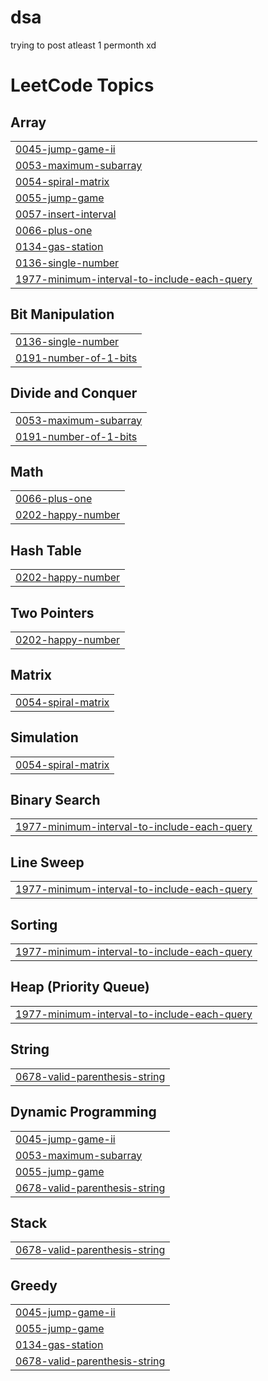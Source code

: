# dsa
trying to post atleast 1 permonth xd 

<!---LeetCode Topics Start-->
# LeetCode Topics
## Array
|  |
| ------- |
| [0045-jump-game-ii](https://github.com/deepakpoojary/dsa/tree/master/0045-jump-game-ii) |
| [0053-maximum-subarray](https://github.com/deepakpoojary/dsa/tree/master/0053-maximum-subarray) |
| [0054-spiral-matrix](https://github.com/deepakpoojary/dsa/tree/master/0054-spiral-matrix) |
| [0055-jump-game](https://github.com/deepakpoojary/dsa/tree/master/0055-jump-game) |
| [0057-insert-interval](https://github.com/deepakpoojary/dsa/tree/master/0057-insert-interval) |
| [0066-plus-one](https://github.com/deepakpoojary/dsa/tree/master/0066-plus-one) |
| [0134-gas-station](https://github.com/deepakpoojary/dsa/tree/master/0134-gas-station) |
| [0136-single-number](https://github.com/deepakpoojary/dsa/tree/master/0136-single-number) |
| [1977-minimum-interval-to-include-each-query](https://github.com/deepakpoojary/dsa/tree/master/1977-minimum-interval-to-include-each-query) |
## Bit Manipulation
|  |
| ------- |
| [0136-single-number](https://github.com/deepakpoojary/dsa/tree/master/0136-single-number) |
| [0191-number-of-1-bits](https://github.com/deepakpoojary/dsa/tree/master/0191-number-of-1-bits) |
## Divide and Conquer
|  |
| ------- |
| [0053-maximum-subarray](https://github.com/deepakpoojary/dsa/tree/master/0053-maximum-subarray) |
| [0191-number-of-1-bits](https://github.com/deepakpoojary/dsa/tree/master/0191-number-of-1-bits) |
## Math
|  |
| ------- |
| [0066-plus-one](https://github.com/deepakpoojary/dsa/tree/master/0066-plus-one) |
| [0202-happy-number](https://github.com/deepakpoojary/dsa/tree/master/0202-happy-number) |
## Hash Table
|  |
| ------- |
| [0202-happy-number](https://github.com/deepakpoojary/dsa/tree/master/0202-happy-number) |
## Two Pointers
|  |
| ------- |
| [0202-happy-number](https://github.com/deepakpoojary/dsa/tree/master/0202-happy-number) |
## Matrix
|  |
| ------- |
| [0054-spiral-matrix](https://github.com/deepakpoojary/dsa/tree/master/0054-spiral-matrix) |
## Simulation
|  |
| ------- |
| [0054-spiral-matrix](https://github.com/deepakpoojary/dsa/tree/master/0054-spiral-matrix) |
## Binary Search
|  |
| ------- |
| [1977-minimum-interval-to-include-each-query](https://github.com/deepakpoojary/dsa/tree/master/1977-minimum-interval-to-include-each-query) |
## Line Sweep
|  |
| ------- |
| [1977-minimum-interval-to-include-each-query](https://github.com/deepakpoojary/dsa/tree/master/1977-minimum-interval-to-include-each-query) |
## Sorting
|  |
| ------- |
| [1977-minimum-interval-to-include-each-query](https://github.com/deepakpoojary/dsa/tree/master/1977-minimum-interval-to-include-each-query) |
## Heap (Priority Queue)
|  |
| ------- |
| [1977-minimum-interval-to-include-each-query](https://github.com/deepakpoojary/dsa/tree/master/1977-minimum-interval-to-include-each-query) |
## String
|  |
| ------- |
| [0678-valid-parenthesis-string](https://github.com/deepakpoojary/dsa/tree/master/0678-valid-parenthesis-string) |
## Dynamic Programming
|  |
| ------- |
| [0045-jump-game-ii](https://github.com/deepakpoojary/dsa/tree/master/0045-jump-game-ii) |
| [0053-maximum-subarray](https://github.com/deepakpoojary/dsa/tree/master/0053-maximum-subarray) |
| [0055-jump-game](https://github.com/deepakpoojary/dsa/tree/master/0055-jump-game) |
| [0678-valid-parenthesis-string](https://github.com/deepakpoojary/dsa/tree/master/0678-valid-parenthesis-string) |
## Stack
|  |
| ------- |
| [0678-valid-parenthesis-string](https://github.com/deepakpoojary/dsa/tree/master/0678-valid-parenthesis-string) |
## Greedy
|  |
| ------- |
| [0045-jump-game-ii](https://github.com/deepakpoojary/dsa/tree/master/0045-jump-game-ii) |
| [0055-jump-game](https://github.com/deepakpoojary/dsa/tree/master/0055-jump-game) |
| [0134-gas-station](https://github.com/deepakpoojary/dsa/tree/master/0134-gas-station) |
| [0678-valid-parenthesis-string](https://github.com/deepakpoojary/dsa/tree/master/0678-valid-parenthesis-string) |
<!---LeetCode Topics End-->